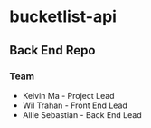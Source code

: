 # bucketlist-api

## Back End Repo

### Team

* Kelvin Ma - Project Lead
* Wil Trahan - Front End Lead
* Allie Sebastian - Back End Lead

